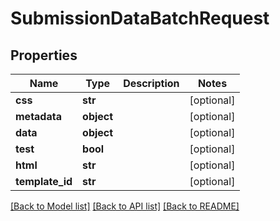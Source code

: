 # SubmissionDataBatchRequest

## Properties
Name | Type | Description | Notes
------------ | ------------- | ------------- | -------------
**css** | **str** |  | [optional] 
**metadata** | **object** |  | [optional] 
**data** | **object** |  | [optional] 
**test** | **bool** |  | [optional] 
**html** | **str** |  | [optional] 
**template_id** | **str** |  | [optional] 

[[Back to Model list]](../README.md#documentation-for-models) [[Back to API list]](../README.md#documentation-for-api-endpoints) [[Back to README]](../README.md)



